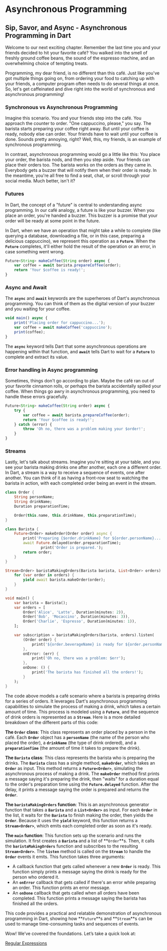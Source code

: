 # Asynchronous Programming

## **Sip, Savor, and Async - Asynchronous Programming in Dart**

Welcome to our next exciting chapter. Remember the last time you and your friends decided to hit your favorite café? You walked into the smell of freshly ground coffee beans, the sound of the espresso machine, and an overwhelming choice of tempting treats.

Programming, my dear friend, is no different than this café. Just like you've got multiple things going on, from ordering your food to catching up with your friends, a computer program often needs to do several things at once. So, let's get caffeinated and dive right into the world of synchronous and asynchronous programming!

### **Synchronous vs Asynchronous Programming**

Imagine this scenario. You and your friends step into the café. You approach the counter to order. "One cappuccino, please," you say. The barista starts preparing your coffee right away. But until your coffee is ready, nobody else can order. Your friends have to wait until your coffee is done. Sounds pretty annoying, right? Well, this, my friends, is an example of synchronous programming.

In contrast, asynchronous programming would go a little like this: You place your order, the barista nods, and then you step aside. Your friends can place their orders too. The barista works on the orders as they came in. Everybody gets a buzzer that will notify them when their order is ready. In the meantime, you're all free to find a seat, chat, or scroll through your social media. Much better, isn't it?

### **Futures**

In Dart, the concept of a "future" is central to understanding async programming. In our café analogy, a future is like your buzzer. When you place an order, you're handed a buzzer. This buzzer is a promise that your order will be ready at some point in the future.

In Dart, when we have an operation that might take a while to complete (like querying a database, downloading a file, or in this case, preparing a delicious cappuccino), we represent this operation as a **`Future`**. When the **`Future`** completes, it'll either hold the result of the operation or an error, in case something went wrong.

```jsx
Future<String> makeCoffee(String order) async {
    var coffee = await barista.prepareCoffee(order);
    return 'Your $coffee is ready!';
}
```

### **Async and Await**

The **`async`** and **`await`** keywords are the superheroes of Dart's asynchronous programming. You can think of them as the digital version of your buzzer and you waiting for your coffee.

```jsx
void main() async {
    print('Placing order for cappuccino...');
    var coffee = await makeCoffee('cappuccino');
    print(coffee);
}
```

The **`async`** keyword tells Dart that some asynchronous operations are happening within that function, and **`await`** tells Dart to wait for a **`Future`** to complete and extract its value.

### **Error handling in Async programming**

Sometimes, things don't go according to plan. Maybe the café ran out of your favorite cinnamon rolls, or perhaps the barista accidentally spilled your coffee. When things go awry in asynchronous programming, you need to handle these errors gracefully.

```jsx
Future<String> makeCoffee(String order) async {
    try {
        var coffee = await barista.prepareCoffee(order);
        return 'Your $coffee is ready!';
    } catch (error) {
        throw 'Oh no, there was a problem making your $order!';
    }
}
```

### **Streams**

Lastly, let's talk about streams. Imagine you're sitting at your table, and you see your barista making drinks one after another, each one a different order. In Dart, a stream is a way to receive a sequence of events, one after another. You can think of it as having a front-row seat to watching the barista in action, with each completed order being an event in the stream.

```dart
class Order {
    String personName;
    String drinkName;
    Duration preparationTime;

    Order(this.name, this.drinkName, this.preparationTime);
}

class Barista {
    Future<Order> makeOrder(Order order) async {
        print('Preparing {$order.drinkName} for ${order.personName}...');
        await Future.delayed(order.preparationTime);
				print('Order is prepared.');
        return order;
    }
}

Stream<Order> baristaMakingOrders(Barista barista, List<Order> orders) async* {
    for (var order in orders) {
        yield await barista.makeOrder(order);
    }
}

void main() {
    var barista = Barista();
    var orders = [
        Order('Alice', 'Latte', Duration(minutes: 2)),
        Order('Bob', 'Mocaccino', Duration(minutes: 3)),
        Order('Charlie', 'Espresso', Duration(minutes: 1)),
    ];

    var subscription = baristaMakingOrders(barista, orders).listen(
        (Order order) {
            print('${order.beverageName} is ready for ${order.personName}');
        },
        onError: (err) {
            print('Oh no, there was a problem: $err');
        },
        onDone: () {
            print('The barista has finished all the orders!');
        }
    );
}
```

The code above models a café scenario where a barista is preparing drinks for a series of orders. It leverages Dart's asynchronous programming capabilities to simulate the process of making a drink, which takes a certain amount of time. This process is modeled using a **`Future`**, and the sequence of drink orders is represented as a **`Stream`**. Here is a more detailed breakdown of the different parts of this code:

**The `Order` class**: This class represents an order placed by a person in the café. Each **`Order`** object has a **`personName`** (the name of the person who placed the order), a **`drinkName`** (the type of drink ordered), and a **`preparationTime`** (the amount of time it takes to prepare the drink).

**The `Barista` class**: This class represents the barista who is preparing the drinks. The **`Barista`** class has a single method, **`makeOrder`**, which takes an **`Order`** as input. This method returns a **`Future<Order>`**, simulating the asynchronous process of making a drink. The **`makeOrder`** method first prints a message saying it's preparing the drink, then "waits" for a duration equal to the order's preparation time using the **`Future.delayed`** function. After the delay, it prints a message saying the order is prepared and returns the **`Order`**.

**The `baristaMakingOrders` function**: This is an asynchronous generator function that takes a **`Barista`** and a **`List<Order>`** as input. For each **`Order`** in the list, it waits for the **`Barista`** to finish making the order, then yields the **`Order`**. Because it uses the **`yield`** keyword, this function returns a **`Stream<Order>`**, which emits each completed order as soon as it's ready.

**The `main` function**: This function sets up the scenario and runs the simulation. It first creates a **`Barista`** and a list of **`Order`**s. Then, it calls the **`baristaMakingOrders`** function and subscribes to the resulting **`Stream<Order>`**. The **`listen`** method is called on the **`Stream`** to handle the **`Order`** events it emits. This function takes three arguments:

- A callback function that gets called whenever a new **`Order`** is ready. This function simply prints a message saying the drink is ready for the person who ordered it.
- An **`onError`** callback that gets called if there's an error while preparing an order. This function prints an error message.
- An **`onDone`** callback that gets called when all orders have been completed. This function prints a message saying the barista has finished all the orders.

This code provides a practical and relatable demonstration of asynchronous programming in Dart, showing how **`Future`**s and **`Stream`**s can be used to manage time-consuming tasks and sequences of events.

Wow! We’ve covered the foundations. Let’s take a quick look at:

[Regular Expressions](regular_expressions.md)
